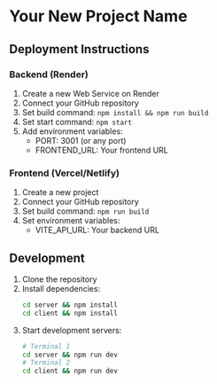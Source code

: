 # Your New Project Name

## Deployment Instructions

### Backend (Render)

1. Create a new Web Service on Render
2. Connect your GitHub repository
3. Set build command: `npm install && npm run build`
4. Set start command: `npm start`
5. Add environment variables:
   - PORT: 3001 (or any port)
   - FRONTEND_URL: Your frontend URL

### Frontend (Vercel/Netlify)

1. Create a new project
2. Connect your GitHub repository
3. Set build command: `npm run build`
4. Set environment variables:
   - VITE_API_URL: Your backend URL

## Development

1. Clone the repository
2. Install dependencies:
   ```bash
   cd server && npm install
   cd client && npm install
   ```
3. Start development servers:
   ```bash
   # Terminal 1
   cd server && npm run dev
   # Terminal 2
   cd client && npm run dev
   ```
